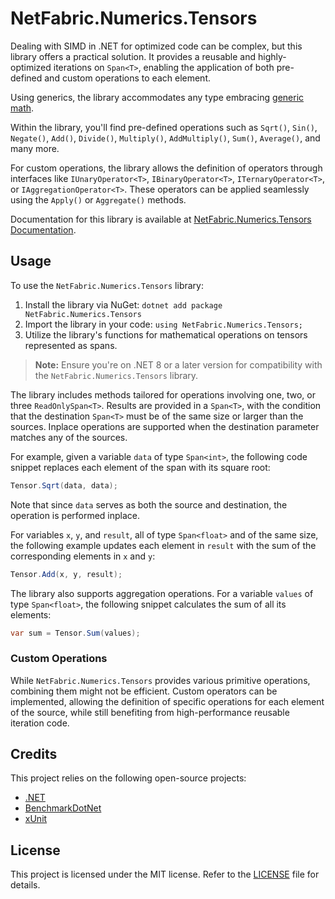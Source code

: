 # NetFabric.Numerics.Tensors

Dealing with SIMD in .NET for optimized code can be complex, but this library offers a practical solution. It provides a reusable and highly-optimized iterations on `Span<T>`, enabling the application of both pre-defined and custom operations to each element.

Using generics, the library accommodates any type embracing [generic math](https://aalmada.github.io/Generic-math-in-dotnet.html).

Within the library, you'll find pre-defined operations such as `Sqrt()`, `Sin()`, `Negate()`, `Add()`, `Divide()`, `Multiply()`, `AddMultiply()`, `Sum()`, `Average()`, and many more.

For custom operations, the library allows the definition of operators through interfaces like `IUnaryOperator<T>`, `IBinaryOperator<T>`, `ITernaryOperator<T>`, or `IAggregationOperator<T>`. These operators can be applied seamlessly using the `Apply()` or `Aggregate()` methods.

Documentation for this library is available at [NetFabric.Numerics.Tensors Documentation](https://netfabric.github.io/NetFabric.Numerics.Tensors/).

## Usage

To use the `NetFabric.Numerics.Tensors` library:

1. Install the library via NuGet: `dotnet add package NetFabric.Numerics.Tensors`
2. Import the library in your code: `using NetFabric.Numerics.Tensors;`
3. Utilize the library's functions for mathematical operations on tensors represented as spans.

> **Note:** Ensure you're on .NET 8 or a later version for compatibility with the `NetFabric.Numerics.Tensors` library.

The library includes methods tailored for operations involving one, two, or three `ReadOnlySpan<T>`. Results are provided in a `Span<T>`, with the condition that the destination `Span<T>` must be of the same size or larger than the sources. Inplace operations are supported when the destination parameter matches any of the sources.

For example, given a variable `data` of type `Span<int>`, the following code snippet replaces each element of the span with its square root:

```csharp
Tensor.Sqrt(data, data);
```

Note that since `data` serves as both the source and destination, the operation is performed inplace.

For variables `x`, `y`, and `result`, all of type `Span<float>` and of the same size, the following example updates each element in `result` with the sum of the corresponding elements in `x` and `y`:

```csharp
Tensor.Add(x, y, result);
```

The library also supports aggregation operations. For a variable `values` of type `Span<float>`, the following snippet calculates the sum of all its elements:

```csharp
var sum = Tensor.Sum(values);
```

### Custom Operations

While `NetFabric.Numerics.Tensors` provides various primitive operations, combining them might not be efficient. Custom operators can be implemented, allowing the definition of specific operations for each element of the source, while still benefiting from high-performance reusable iteration code.

## Credits

This project relies on the following open-source projects:

- [.NET](https://github.com/dotnet)
- [BenchmarkDotNet](https://github.com/dotnet/BenchmarkDotNet)
- [xUnit](https://github.com/xunit/xunit)

## License

This project is licensed under the MIT license. Refer to the [LICENSE](LICENSE) file for details.